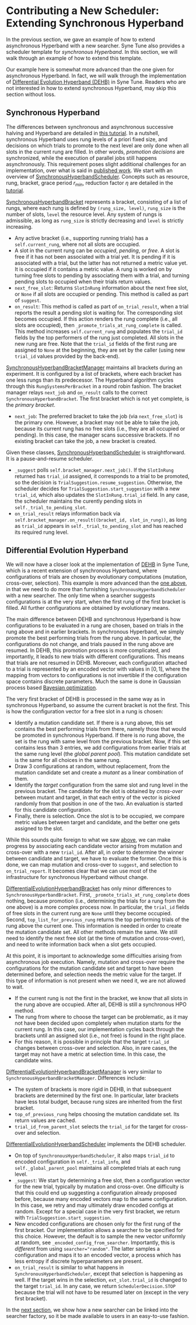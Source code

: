 # Contributing a New Scheduler: Extending Synchronous Hyperband

In the previous section, we gave an example of how to extend asynchronous
Hyperband with a new searcher. Syne Tune also provides a scheduler template
for *synchronous Hyperband*. In this section, we will walk through an example
of how to extend this template.

Our example here is somewhat more advanced than the one given for
asynchronous Hyperband. In fact, we will walk through the implementation
of [Differential Evolution Hyperband (DEHB)](https://arxiv.org/abs/2105.09821)
in Syne Tune. Readers who are not interested in how to extend synchronous
Hyperband, may skip this section without loss.


## Synchronous Hyperband

The differences between synchronous and asynchronous successive halving and
Hyperband are detailed in
[this tutorial](../multifidelity/mf_asha.md#asynchronous-successive-halving-early-stopping-variant).
In a nutshell, synchronous Hyperband uses rung levels of a priori fixed size, and
decisions on which trials to promote to the next level are only done when
all slots in the current rung are filled. In other words, *promotion decisions*
are synchronized, while the execution of parallel jobs still happens
asynchronously. This requirement poses slight additional challenges for an
implementation, over what is said in
[published work](https://jmlr.org/papers/v18/16-558.html).
We start with an overview of
[SynchronousHyperbandScheduler](../../../syne_tune/optimizer/schedulers/synchronous/hyperband.py).
Concepts such as resource, rung, bracket, grace period $r_{min}$, reduction
factor $\eta$ are detailed in the [tutorial](../multifidelity/README.md).

[SynchronousHyperbandBracket](../../../syne_tune/optimizer/schedulers/synchronous/hyperband_bracket.py)
represents a bracket, consisting of a list of rungs, where each rung is
defined by `(rung_size, level)`, `rung_size` is the number of slots, `level`
the resource level. Any system of rungs is admissible, as long as `rung_size`
is strictly decreasing and `level` is strictly increasing.
* Any active bracket (i.e., supporting running trials) has a
  `self.current_rung`, where not all slots are occupied.
* A slot in the current rung can be *occupied*, *pending*, or *free*. A slot
  is free if it has not been associated with a trial yet. It is pending if
  it is associated with a trial, but the latter has not returned a metric
  value yet. It is occupied if it contains a metric value. A rung is worked on
  by turning free slots to pending by associating them with a trial, and turning
  pending slots to occupied when their trials return values.
* `next_free_slot`: Returns `SlotInRung` information about the next free slot,
  or `None` if all slots are occupied or pending. This method is called as
  part of `suggest`.
* `on_result`: This method is called as part of `on_trial_result`, when a
  trial reports the result a pending slot is waiting for. The corresponding
  slot becomes occupied. If this action renders the rung complete (i.e., all
  slots are occupied), then `_promote_trials_at_rung_complete` is called.
  This method increases `self.current_rung` and populates the `trial_id` fields
  by the top performers of the rung just completed. All slots in the new rung
  are free. Note that the `trial_id` fields of the first rung are assigned to
  `None` at the beginning, they are set by the caller (using new `trial_id`
  values provided by the back-end).

[SynchronousHyperbandBracketManager](../../../syne_tune/optimizer/schedulers/synchronous/hyperband_bracket_manager.py)
maintains all brackets during an experiment. It is configured by a list of
brackets, where each bracket has one less rungs than its predecessor. The
Hyperband algorithm cycles through this `RungSystemsPerBracket` in a round
robin fashion. The bracket manager relays `next_job` and `on_result` calls
to the correct `SynchronousHyperbandBracket`. The first bracket which is not
yet complete, is the *primary bracket*.
* `next_job`: The preferred bracket to take the job (via `next_free_slot`) is
  the primary one. However, a bracket may not be able to take the job, because
  its current rung has no free slots (i.e., they are all occupied or pending).
  In this case, the manager scans successive brackets. If no existing bracket
  can take the job, a new bracket is created.

Given these classes,
[SynchronousHyperbandScheduler](../../../syne_tune/optimizer/schedulers/synchronous/hyperband.py)
is straightforward. It is a pause-and-resume scheduler.
* `_suggest` polls `self.bracket_manager.next_job()`. If the `SlotInRung`
  returned has `trial_id` assigned, it corresponds to a trial to be promoted,
  so the decision is `TrialSuggestion.resume_suggestion`. Otherwise, the
  scheduler decides for `TrialSuggestion.start_suggestion` with a new `trial_id`,
  which also updates the `SlotInRung.trial_id` field.
  In any case, the scheduler maintains the curently pending slots in
  `self._trial_to_pending_slot`.
* `on_trial_result` relays information back via
  `self.bracket_manager.on_result((bracket_id, slot_in_rung))`, as long as
  `trial_id` appears in `self._trial_to_pending_slot` and has reached its
   required rung level.


## Differential Evolution Hyperband

We will now have a closer look at the implementation of
[DEHB](https://arxiv.org/abs/2105.09821) in Syne Tune, which is a recent
extension of synchronous Hyperband, where configurations of trials are
chosen by evolutionary computations (mutation, cross-over, selection). This
example is more advanced than the [one above](extend_async_hb.md), in that
we need to do more than furnishing `SynchronousHyperbandScheduler` with a
new searcher. The only time when a searcher suggests configurations is at the
very start, when the first rung of the first bracket is filled. All further
configurations are obtained by evolutionary means.

The main difference between DEHB and synchronous Hyperband is how configurations
to be evaluated in a rung are chosen, based on trials in the rung above and
in earlier brackets. In synchronous Hyperband, we simply promote the best
performing trials from the rung above. In particular, the configurations do not
change, and trials paused in the rung above are resumed. In DEHB, this
promotion process is more complicated, and importantly, it leads to new trials
with different configurations. This means that trials are not resumed in DEHB.
Moreover, each configuration attached to a trial is represented by an encoded
vector with values in $[0, 1]$, where the mapping from vectors to configurations
is not invertible if the configuration space contains discrete parameters. Much
the same is done in Gaussian process based
[Bayesian optimization](../basics/basics_bayesopt.md).

The very first bracket of DEHB is processed in the same way as in synchronous
Hyperband, so assume the current bracket is not the first. This is how the
configuration vector for a free slot in a rung is chosen:
* Identify a mutation candidate set. If there is a rung above, this set
  contains the best performing trials from there, namely those that would
  be promoted in synchronous Hyperband. If there is no rung above, the set
  is the rung with same level from the previous bracket. Now, if this set
  contains less than 3 entries, we add configurations from earlier trials
  at the same rung level (the *global parent pool*). This mutation candidate
  set is the same for all choices in the same rung.
* Draw 3 configurations at random, without replacement, from the mutation
  candidate set and create a *mutant* as a linear combination of them.
* Identify the *target* configuration from the same slot and rung level in
  the previous bracket. The candidate for the slot is obtained by
  *cross-over* between mutant and target, in that each entry of the vector
  is picked randomly from that position in one of the two. An evaluation
  is started for this candidate configuration.
* Finally, there is selection. Once the slot is to be occupied, we compare
  metric values between target and candidate, and the better one gets
  assigned to the slot.

While this sounds quite foreign to what we saw
[above](extend_sync_hb.md#synchronous-hyperband), we can make progress by
associating each candidate vector arising from mutation and cross-over with
a new `trial_id`. After all, in order to determine the winner between
candidate and target, we have to evaluate the former. Once this is done,
we can map mutation and cross-over to `suggest`, and selection to
`on_trial_report`. It becomes clear that we can use most of the infrastructure
for synchronous Hyperband without change.

[DifferentialEvolutionHyperbandBracket](../../../syne_tune/optimizer/schedulers/synchronous/dehb_bracket.py)
has only minor differences to `SynchronousHyperbandBracket`. First,
`_promote_trials_at_rung_complete` does nothing, because promotion (i.e.,
determining the trials for a rung from the one above) is a more complex
process now. In particular, the `trial_id` fields of free slots in the current
rung are `None` until they become occupied. Second, `top_list_for_previous_rung`
returns the top performing trials of the rung above the current one. This
information is needed in order to create the mutation candidate set. All other
methods remain the same. We still need to identify the next free slot (at the
time of mutation and cross-over), and need to write information back when
a slot gets occupied.

At this point, it is important to acknowledge some difficulties arising from
asynchronous job execution. Namely, mutation and cross-over require the
configurations for the mutation candidate set and target to have been
determined before, and selection needs the metric value for the target. If this
type of information is not present when we need it, we are not allowed to wait.
* If the current rung is not the first in the bracket, we know that all slots
  in the rung above are occupied. After all, DEHB is still a synchronous HPO
  method.
* The rung from where to choose the target can be problematic, as it may not
  have been decided upon completely when mutation starts for the current rung.
  In this case, our implementation cycles back through the brackets until an
  assigned slot (i.e., not free) is found in the right place.
* For this reason, it is possible in principle that the target `trial_id`
  changes between cross-over and selection. Also, in rare cases, the target
  may not have a metric at selection time. In this case, the candidate wins.

[DifferentialEvolutionHyperbandBracketManager](../../../syne_tune/optimizer/schedulers/synchronous/dehb_bracket_manager.py)
is very similar to `SynchronousHyperbandBracketManager`. Differences include:
* The system of brackets is more rigid in DEHB, in that subsequent brackets are
  determined by the first one. In particular, later brackets have less total
  budget, because rung sizes are inherited from the first bracket.
* `top_of_previous_rung` helps choosing the mutation candidate set. Its return
  values are cached.
* `trial_id_from_parent_slot` selects the `trial_id` for the target for
  cross-over and selection.

[DifferentialEvolutionHyperbandScheduler](../../../syne_tune/optimizer/schedulers/synchronous/dehb.py)
implements the DEHB scheduler.
* On top of `SynchronousHyperbandScheduler`, it also maps `trial_id` to encoded
  configuration in `self._trial_info`, and `self._global_parent_pool` maintains
  all completed trials at each rung level.
* `_suggest`: We start by determining a free slot, then a configuration vector
  for the new trial, typically by mutation and cross-over. One difficulty is
  that this could end up suggesting a configuration already proposed before,
  because many encoded vectors map to the same configuration. In this case, we
  retry and may ultimately draw encoded configs at random. Except for a special
  case in the very first bracket, we return with
  `TrialSuggestion.start_suggestion`.
* New encoded configurations are chosen only for the first rung of the first
  bracket. Our implementation allows a searcher to be specified for this choice.
  However, the default is to sample the new vector uniformly at random, see
  `_encoded_config_from_searcher`. Importantly, this is *different* from using
  `searcher="random"`. The latter samples a configuration and maps it to an
  encoded vector, a process which has less entropy if discrete hyperparameters
  are present.
* `on_trial_result` is similar to what happens in `SynchronousHyperbandScheduler`,
  except that selection is happening as well. If the target wins in the
  selection, `ext_slot.trial_id` is changed to the target `trial_id`. In any
  case, we return `SchedulerDecision.STOP` because the trial will not have to be
  resumed later on (except in the very first bracket).


In the [next section](new_searcher.md), we show how a new searcher can be
linked into the searcher factory, so it be made available to users in an
easy-to-use fashion.

